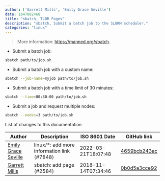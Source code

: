 ```yaml
---
author: ['Garrett Mills', 'Emily Grace Seville']
date: 1647882468
title: "sbatch, TLDR Pages"
description: "sbatch, Submit a batch job to the SLURM scheduler."
categories: "linux"
---
```

> More information: <https://manned.org/sbatch>.

- Submit a batch job:

```bash
sbatch path/to/job.sh
```

- Submit a batch job with a custom name:

```bash
sbatch --job-name=myjob path/to/job.sh
```

- Submit a batch job with a time limit of 30 minutes:

```bash
sbatch --time=00:30:00 path/to/job.sh
```

- Submit a job and request multiple nodes:

```bash
sbatch --nodes=3 path/to/job.sh
```
List of changes to this documentation


Author | Description | ISO 8601 Date | GitHub link
------|-----|-----|-----
[Emily Grace Seville](mailto:emilyseville7cf@gmail.com) | linux/*: add more information link (#7848) | 2022-03-21T18:07:48 | [4659bcb243ac](https://github.com/tldr-pages/tldr/commit/4659bcb243ac572c9e0c95117097801f1e62bda4)
[Garrett Mills](mailto:garrett@glmdev.tech) | sbatch: add page (#2584) | 2018-11-14T07:34:46 | [0b0d5a3cce92](https://github.com/tldr-pages/tldr/commit/0b0d5a3cce92d63a79da9cb0ae04b1c3525526a5)

